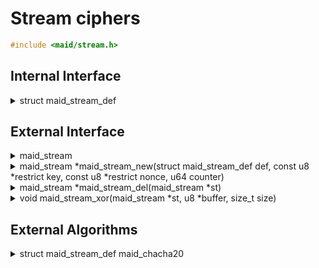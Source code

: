 <!---
 *  This file is part of libmaid
 *
 *  Libmaid is free software; you can redistribute it and/or
 *  modify it under the terms of the GNU Lesser General Public
 *  License as published by the Free Software Foundation; either
 *  version 2.1 of the License, or (at your option) any later version.
 *
 *  Libmaid is distributed in the hope that it will be useful,
 *  but WITHOUT ANY WARRANTY; without even the implied warranty of
 *  MERCHANTABILITY or FITNESS FOR A PARTICULAR PURPOSE.
 *  See the GNU Lesser General Public License for more details.
 *
 *  You should have received a copy of the GNU Lesser General Public
 *  License along with libmaid; if not, see <https://www.gnu.org/licenses/>.
--->

# Stream ciphers

```c
#include <maid/stream.h>
```

## Internal Interface

<details>
<summary>struct maid_stream_def</summary>
Type that defines a stream cipher algorithm

</details>

## External Interface

<details>
<summary>maid_stream</summary>
Opaque type that contains the state of a stream cipher

</details>

<details>
<summary>maid_stream *maid_stream_new(struct maid_stream_def def,
                                      const u8 *restrict key,
                                      const u8 *restrict nonce,
                                      u64 counter)</summary>
Creates a stream cipher instance

### Parameters
| name    | description          |
|---------|----------------------|
| def     | Algorithm definition |
| key     | Algorithm-dependent  |
| nonce   | Algorithm-dependent  |
| counter | Algorithm-dependent  |

### Return value
| case    | description          |
|---------|----------------------|
| Success | maid_stream instance |
| Failure | NULL                 |

</details>

<details>
<summary>maid_stream *maid_stream_del(maid_stream *st)</summary>
Deletes a stream cipher instance

### Parameters
| name | description          |
|------|----------------------|
| st   | maid_stream instance |

### Return value
| case   | description |
|--------|-------------|
| Always | NULL        |

</details>

<details>
<summary>void maid_stream_xor(maid_stream *st,
                              u8 *buffer, size_t size)</summary>
Generates keystream, and applies it with a xor operation

### Parameters
| name   | description           |
|--------|-----------------------|
| st     | maid_stream instance  |
| buffer | Memory to be ciphered |
| size   | Size of the operation |

</details>

## External Algorithms

<details>
<summary>struct maid_stream_def maid_chacha20</summary>
Chacha20 stream cipher (IETF version)

### Parameters
| name    | description  |
|---------|--------------|
| key     | 256-bit key  |
| nonce   | 96-bit nonce |
| counter | 0 to 2^32    |
</details>
